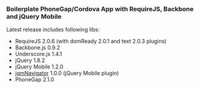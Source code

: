 ### Boilerplate PhoneGap/Cordova App with RequireJS, Backbone and jQuery Mobile

Latest release includes following libs:
- RequireJS 2.0.6 (with domReady 2.0.1 and text 2.0.3 plugins)
- Backbone.js 0.9.2
- Underscore.js 1.4.1
- jQuery 1.8.2
- jQuery Mobile 1.2.0
- [jqmNavigator](https://github.com/pwalczyszyn/jqmNavigator) 1.0.0 (jQuery Mobile plugin)
- PhoneGap 2.1.0

